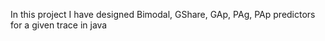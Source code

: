 In this project I have designed Bimodal, GShare, GAp, PAg, PAp predictors for a given trace in java
